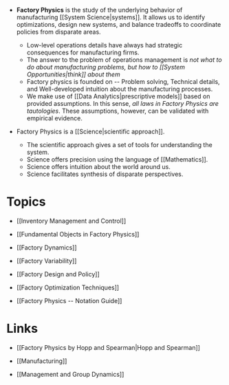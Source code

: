 * **Factory Physics** is the study of the underlying behavior of manufacturing [[System Science|systems]]. It allows us to identify optimizations, design new systems, and balance tradeoffs to coordinate policies from disparate areas.
	* Low-level operations details have always had strategic consequences for manufacturing firms.
	* The answer to the problem of operations management is *not what to do about manufacturing problems, but how to [[System Opportunities|think]] about them*
	* Factory physics is founded on -- Problem solving, Technical details, and Well-developed intuition about the manufacturing processes.
	* We make use of [[Data Analytics|prescriptive models]]  based on provided assumptions. In this sense, *all laws in Factory Physics are tautologies*. These assumptions, however, can be validated with empirical evidence.

* Factory Physics is a [[Science|scientific approach]].
	* The scientific approach gives a set of tools for understanding the system.
	* Science offers precision using the language of [[Mathematics]].
	* Science offers intuition about the world around us.
	* Science facilitates synthesis of disparate perspectives. 

# Topics
* [[Inventory Management and Control]]

* [[Fundamental Objects in Factory Physics]]
* [[Factory Dynamics]]
* [[Factory Variability]]
* [[Factory Design and Policy]]
* [[Factory Optimization Techniques]]

* [[Factory Physics -- Notation Guide]]
# Links 
* [[Factory Physics by Hopp and Spearman|Hopp and Spearman]]

* [[Manufacturing]]
* [[Management and Group Dynamics]]